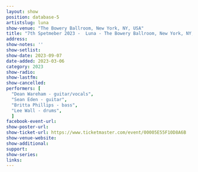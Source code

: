 ```yaml
---
layout: show
position: database-5
artistslug: luna
show-venue: "The Bowery Ballroom, New York, NY, USA"
title: "7th Spetmeber 2023 -  Luna - The Bowery Ballroom, New York, NY, USA"
address:
show-notes: ''
show-setlist: 
show-date: 2023-09-07
date-added: 2023-03-06
category: 2023
show-radio: 
show-lastfm: 
show-cancelled: 
performers: [
  "Dean Wareham - guitar/vocals",
  "Sean Eden - guitar",
  "Britta Phillips - bass",
  "Lee Wall - drums",
  ]
facebook-event-url: 
show-poster-url: 
show-ticket-url: https://www.ticketmaster.com/event/00005E55F10D8A6B
show-venue-website: 
show-additional: 
support:
show-series: 
links:
---
```

